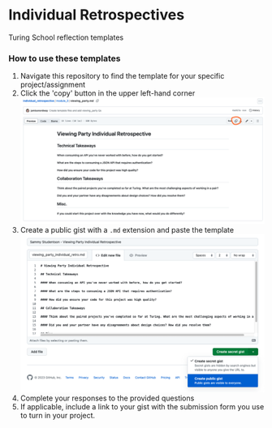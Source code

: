 # Individual Retrospectives
Turing School reflection templates

### How to use these templates

1. Navigate this repository to find the template for your specific project/assignment
2. Click the 'copy' button in the upper left-hand corner
![screenshot of copy button on an individual markdown file](./assets/copy-example.png)
4. Create a public gist with a `.md` extension and paste the template
![screenshot of a new gist](./assets/create-gist-example.png)
5. Complete your responses to the provided questions
6. If applicable, include a link to your gist with the submission form you use to turn in your project. 